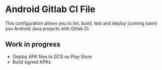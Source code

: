 # Android Gitlab CI File

This configuration allows you to lint, build, test and deploy (coming soon) you Android Java projects with Gitlab CI.

## Work in progress

+ Deploy APK files to GCS ou Play Store
+ Build signed APKs

